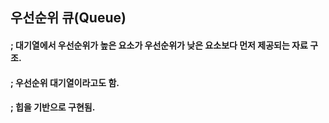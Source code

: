 ## 우선순위 큐(Queue)
#### ; 대기열에서 우선순위가 높은 요소가 우선순위가 낮은 요소보다 먼저 제공되는 자료 구조.
#### ; 우선순위 대기열이라고도 함.
#### ; 힙을 기반으로 구현됨.

<br />